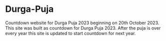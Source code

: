 # Durga-Puja
Countdown website for Durga Puja 2023 beginning on 20th October 2023.
This site was built as countdown for Durga Puja 2023. After the puja is over every year this site is updated to start countdown for next year.
